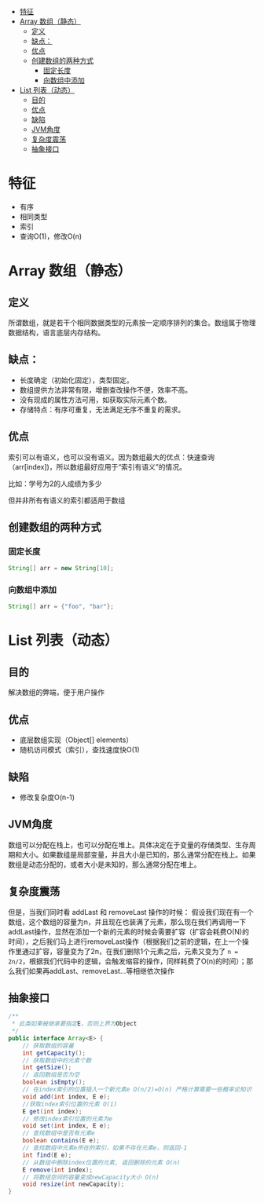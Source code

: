 <!-- TOC -->

- [特征](#%E7%89%B9%E5%BE%81)
- [Array 数组（静态）](#array-%E6%95%B0%E7%BB%84%E9%9D%99%E6%80%81)
    - [定义](#%E5%AE%9A%E4%B9%89)
    - [缺点：](#%E7%BC%BA%E7%82%B9)
    - [优点](#%E4%BC%98%E7%82%B9)
    - [创建数组的两种方式](#%E5%88%9B%E5%BB%BA%E6%95%B0%E7%BB%84%E7%9A%84%E4%B8%A4%E7%A7%8D%E6%96%B9%E5%BC%8F)
        - [固定长度](#%E5%9B%BA%E5%AE%9A%E9%95%BF%E5%BA%A6)
        - [向数组中添加](#%E5%90%91%E6%95%B0%E7%BB%84%E4%B8%AD%E6%B7%BB%E5%8A%A0)
- [List 列表（动态）](#list-%E5%88%97%E8%A1%A8%E5%8A%A8%E6%80%81)
    - [目的](#%E7%9B%AE%E7%9A%84)
    - [优点](#%E4%BC%98%E7%82%B9)
    - [缺陷](#%E7%BC%BA%E9%99%B7)
    - [JVM角度](#jvm%E8%A7%92%E5%BA%A6)
    - [复杂度震荡](#%E5%A4%8D%E6%9D%82%E5%BA%A6%E9%9C%87%E8%8D%A1)
    - [抽象接口](#%E6%8A%BD%E8%B1%A1%E6%8E%A5%E5%8F%A3)

<!-- /TOC -->
# 特征
+ 有序
+ 相同类型
+ 索引
+ 查询O(1)，修改O(n)

# Array 数组（静态）

## 定义
所谓数组，就是若干个相同数据类型的元素按一定顺序排列的集合。数组属于物理数据结构，语言底层内存结构。

## 缺点：
+ 长度确定（初始化固定），类型固定。
+ 数组提供方法非常有限，增删查改操作不便，效率不高。
+ 没有现成的属性方法可用，如获取实际元素个数。
+ 存储特点：有序可重复，无法满足无序不重复的需求。

## 优点
索引可以有语义，也可以没有语义。因为数组最大的优点：快速查询（arr[index])，所以数组最好应用于“索引有语义”的情况。

比如：学号为2的人成绩为多少

但并非所有有语义的索引都适用于数组

## 创建数组的两种方式

### 固定长度
```java
String[] arr = new String[10];
```

### 向数组中添加
```java
String[] arr = {"foo", "bar"};
```

# List 列表（动态）

## 目的
解决数组的弊端，便于用户操作

## 优点
+ 底层数组实现（Object[] elements）
+ 随机访问模式（索引），查找速度快O(1)
## 缺陷
+ 修改复杂度O(n-1)

## JVM角度
数组可以分配在栈上，也可以分配在堆上。具体决定在于变量的存储类型、生存周期和大小。如果数组是局部变量，并且大小是已知的，那么通常分配在栈上。如果数组是动态分配的，或者大小是未知的，那么通常分配在堆上。

## 复杂度震荡
但是，当我们同时看 addLast 和 removeLast 操作的时候：
假设我们现在有一个数组，这个数组的容量为n，并且现在也装满了元素，那么现在我们再调用一下addLast操作，显然在添加一个新的元素的时候会需要扩容（扩容会耗费O(N)的时间），之后我们马上进行removeLast操作（根据我们之前的逻辑，在上一个操作里通过扩容，容量变为了2n，在我们删除1个元素之后，元素又变为了 `n = 2n/2`，根据我们代码中的逻辑，会触发缩容的操作，同样耗费了O(n)的时间）；那么我们如果再addLast、removeLast…等相继依次操作

## 抽象接口
```java
/**
 * 此类如果被继承要指定E，否则上界为Object
 */
public interface Array<E> {
    // 获取数组的容量
    int getCapacity();
    // 获取数组中的元素个数
    int getSize();
    // 返回数组是否为空
    boolean isEmpty();
    // 在index索引的位置插入一个新元素e O(n/2)=O(n) 严格计算需要一些概率论知识
    void add(int index, E e);
    //获取index索引位置的元素 O(1)
    E get(int index);
    // 修改index索引位置的元素为e
    void set(int index, E e);
    // 查找数组中是否有元素e
    boolean contains(E e);
    // 查找数组中元素e所在的索引，如果不存在元素e，则返回-1
    int find(E e);
    // 从数组中删除index位置的元素, 返回删除的元素 O(n)
    E remove(int index);
    // 将数组空间的容量变成newCapacity大小 O(n)
    void resize(int newCapacity);
}
```

